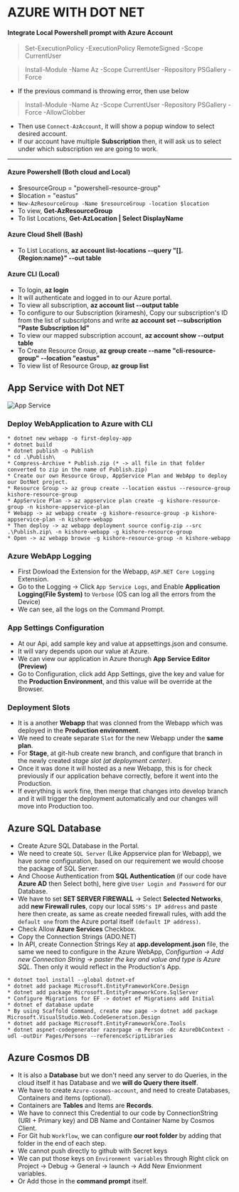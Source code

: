 # AZURE WITH DOT NET

#### Integrate Local Powershell prompt with Azure Account
> Set-ExecutionPolicy -ExecutionPolicy RemoteSigned -Scope CurrentUser

> Install-Module -Name Az -Scope CurrentUser -Repository PSGallery -Force 
* If the previous command is throwing error, then use below
> Install-Module -Name Az -Scope CurrentUser -Repository PSGallery -Force -AllowClobber
* Then use `Connect-AzAccount`, it will show a popup window to select desired account.
* If our account have multiple **Subscription** then, it will ask us to select under which subscription we are going to work.
-------
#### Azure Powershell (Both cloud and Local)
* $resourceGroup = "powershell-resource-group"
* $location = "eastus"
* `New-AzResourceGroup -Name $resourceGroup -location $location`
* To view, **Get-AzResourceGroup**
* To list Locations, **Get-AzLocation | Select DisplayName**

#### Azure Cloud Shell (Bash)
* To List Locations, **az account list-locations --query "[].{Region:name}" --out table**

#### Azure CLI (Local)
* To login, **az login**
* It will authenticate and logged in to our Azure portal.
* To view all subscription, **az account list --output table**
* To configure to our Subscription (kiramesh), Copy our subscription's ID from the list of subscriptons and write **az account set --subscription "Paste Subscription Id"**
* To view our mapped subscription account, **az account show --output table**
* To Create Resource Group, **az group create --name "cli-resource-group" --location "eastus"**
* To view list of Resource Group, **az group list**

## App Service with Dot NET

![App Service](https://github.com/rkishore1207/Azure-Dot-NET/assets/146698138/bd9137c5-78d9-468d-9ba9-0c11ebb72194)

### Deploy WebApplication to Azure with CLI
```
* dotnet new webapp -o first-deploy-app
* dotnet build
* dotnet publish -o Publish
* cd .\Publish\
* Compress-Archive * Publish.zip (* -> all file in that folder converted to zip in the name of Publish.zip)
* Create our own Resource Group, AppService Plan and WebApp to deploy our DotNet project.
* Resource Group -> az group create --location eastus --resource-group kishore-resource-group
* AppService Plan -> az appservice plan create -g kishore-resource-group -n kishore-appservice-plan
* Webapp -> az webapp create -g kishore-resource-group -p kishore-appservice-plan -n kishore-webapp
* Then deploy -> az webapp deployment source config-zip --src .\Publish.zip\ -n kishore-webapp -g kishore-resource-group
* Open -> az webapp browse -g kishore-resource-group -n kishore-webapp
```

### Azure WebApp Logging
* First Dowload the Extension for the Webapp, `ASP.NET Core Logging` Extension.
* Go to the Logging -> Click `App Service Logs`, and Enable **Application Logging(File System)** to `Verbose` (OS can log all the errors from the Device)
* We can see, all the logs on the Command Prompt.

### App Settings Configuration
* At our Api, add sample key and value at appsettings.json and consume.
* It will vary depends upon our value at Azure.
* We can view our application in Azure  thorugh **App Service Editor (Preview)**
* Go to Configuration, click add App Settings, give the key and value for the **Production Environment**, and this value will be override at the Browser.

### Deployment Slots
* It is a another **Webapp** that was clonned from the Webapp which was deployed in the **Production environment**.
* We need to create separate `Slot` for the new Webapp under the **same plan**.
* For **Stage**, at git-hub create new branch, and configure that branch in the newly created *stage slot (at deployment center)*.
* Once it was done it will hosted as a new Webapp, this is for check previously if our application behave correctly, before it went into the Production.
* If everything is work fine, then merge that changes into develop branch and it will trigger the deployment automatically and our changes will move into Production too.

## Azure SQL Database
* Create Azure SQL Database in the Portal.
* We need to create `SQL Server` (Like Appservice plan for Webapp), we have some configuration, based on our requirement we would choose the package of SQL Server.
* And Choose Authentication from **SQL Authentication** (if our code have **Azure AD** then Select both), here give `User Login and Password` for our Database.
* We have to set **SET SERVER FIREWALL** -> Select **Selected Networks**, add **new Firewall rules**, copy our local `SSMS's IP address` and paste here then create, as same as create needed firewall rules, with add the `default one` from the Azure portal itself `(default IP address)`.
* Check Allow **Azure Services** Checkbox.
* Copy the Connection Strings (ADO.NET)
* In API, create Connection Strings Key at **app.development.json** file, the same we need to configure in the Azure WebApp, *Configurtion -> Add new Connection String -> paster the key and value and type is Azure SQL*. Then only it would reflect in the Production's App.
```
* dotnet tool install --global dotnet-ef
* dotnet add package Microsoft.EntityFrameworkCore.Design
* dotnet add package Microsoft.EntityFrameworkCore.SqlServer
* Configure Migrations for EF -> dotnet ef Migrations add Initial
* dotnet ef database update
* By using Scaffold Command, create new page -> dotnet add package Microsoft.VisualStudio.Web.CodeGeneration.Design
* dotnet add package Microsoft.EntityFrameworkCore.Tools
* dotnet aspnet-codegenerator razorpage -m Person -dc AzureDbContext -udl -outDir Pages/Persons --referenceScriptLibraries
```

## Azure Cosmos DB
* It is also a **Database** but we don't need any server to do Queries, in the cloud itself it has Database and we **will do Query there itself**.
* We have to create `Azure-cosmos-account`, and need to create Databases, Containers and items (optional).
* Containers are **Tables** and Items are **Records**.
* We have to connect this Credential to our code by ConnectionString (URI + Primary key) and DB Name and Container Name by Cosmos Client.
* For Git hub `Workflow`, we can configure **our root folder** by adding that folder in the end of each step.
* We cannot push directly to github with Secret keys
* We can put those keys on `Environment variables` through Right click on Project -> Debug -> General -> launch -> Add New Envionment variables.
* Or Add those in the **command prompt** itself.